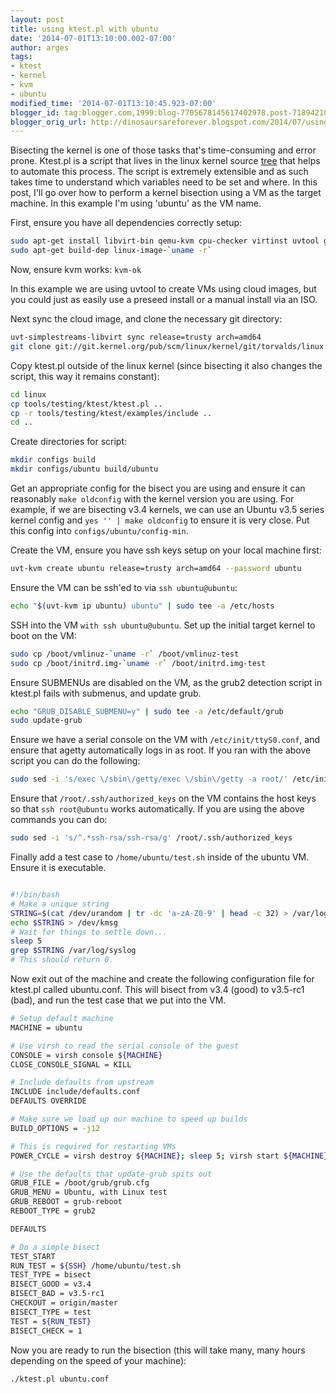 ```yaml
---
layout: post
title: using ktest.pl with ubuntu
date: '2014-07-01T13:10:00.002-07:00'
author: arges
tags:
- ktest
- kernel
- kvm
- ubuntu
modified_time: '2014-07-01T13:10:45.923-07:00'
blogger_id: tag:blogger.com,1999:blog-7705678145617402978.post-7189421098293937654
blogger_orig_url: http://dinosaursareforever.blogspot.com/2014/07/using-ktestpl-with-ubuntu.html
---
```


Bisecting the kernel is one of those tasks that's time-consuming and error prone.
Ktest.pl is a script that lives in the linux kernel source [tree][1] that helps
to automate this process. The script is extremely extensible and as
such takes time to understand which variables need to be set and where. In this
post, I'll go over how to perform a kernel bisection using a VM as the target
machine. In this example I'm using 'ubuntu' as the VM name.

First, ensure you have all dependencies correctly setup:

~~~bash
sudo apt-get install libvirt-bin qemu-kvm cpu-checker virtinst uvtool git
sudo apt-get build-dep linux-image-`uname -r`
~~~

Now, ensure kvm works: `kvm-ok`

In this example we are using uvtool to create VMs using cloud images, but you
could just as easily use a preseed install or a manual install via an ISO.

Next sync the cloud image, and clone the necessary git directory:

~~~bash
uvt-simplestreams-libvirt sync release=trusty arch=amd64
git clone git://git.kernel.org/pub/scm/linux/kernel/git/torvalds/linux.git linux.git
~~~

Copy ktest.pl outside of the linux kernel (since bisecting it also changes the
script, this way it remains constant):

~~~bash
cd linux
cp tools/testing/ktest/ktest.pl ..
cp -r tools/testing/ktest/examples/include ..
cd ..
~~~

Create directories for script:

~~~bash
mkdir configs build
mkdir configs/ubuntu build/ubuntu
~~~

Get an appropriate config for the bisect you are using and ensure it can
reasonably `make oldconfig` with the kernel version you are using. For example,
if we are bisecting v3.4 kernels, we can use an Ubuntu v3.5 series kernel config
and `yes '' | make oldconfig` to ensure it is very close. Put this config
into `configs/ubuntu/config-min`.

Create the VM, ensure you have ssh keys setup on your local machine first:

~~~bash
uvt-kvm create ubuntu release=trusty arch=amd64 --password ubuntu
~~~

Ensure the VM can be ssh'ed to via `ssh ubuntu@ubuntu`:

~~~bash
echo "$(uvt-kvm ip ubuntu) ubuntu" | sudo tee -a /etc/hosts
~~~

SSH into the VM `with ssh ubuntu@ubuntu`.
Set up the initial target kernel to boot on the VM:

~~~bash
sudo cp /boot/vmlinuz-`uname -r` /boot/vmlinuz-test
sudo cp /boot/initrd.img-`uname -r` /boot/initrd.img-test
~~~

Ensure SUBMENUs are disabled on the VM, as the grub2 detection script in ktest.pl
fails with submenus, and update grub.

~~~bash
echo "GRUB_DISABLE_SUBMENU=y" | sudo tee -a /etc/default/grub
sudo update-grub
~~~

Ensure we have a serial console on the VM with `/etc/init/ttyS0.conf`, and ensure
that agetty automatically logs in as root. If you ran with the above script you
can do the following:

~~~bash
sudo sed -i 's/exec \/sbin\/getty/exec \/sbin\/getty -a root/' /etc/init/ttyS0.conf
~~~

Ensure that `/root/.ssh/authorized_keys` on the VM contains the host keys so that
`ssh root@ubuntu` works automatically. If you are using the above commands
you can do:

~~~bash
sudo sed -i 's/^.*ssh-rsa/ssh-rsa/g' /root/.ssh/authorized_keys
~~~

Finally add a test case to `/home/ubuntu/test.sh` inside of the ubuntu VM. Ensure
it is executable.

~~~bash

#!/bin/bash
# Make a unique string
STRING=$(cat /dev/urandom | tr -dc 'a-zA-Z0-9' | head -c 32) > /var/log/syslog
echo $STRING > /dev/kmsg
# Wait for things to settle down...
sleep 5
grep $STRING /var/log/syslog
# This should return 0.
~~~

Now exit out of the machine and create the following configuration file for
ktest.pl called ubuntu.conf. This will bisect from v3.4 (good) to v3.5-rc1
(bad), and run the test case that we put into the VM.

~~~bash
# Setup default machine
MACHINE = ubuntu

# Use virsh to read the serial console of the guest
CONSOLE = virsh console ${MACHINE}
CLOSE_CONSOLE_SIGNAL = KILL

# Include defaults from upstream
INCLUDE include/defaults.conf
DEFAULTS OVERRIDE

# Make sure we load up our machine to speed up builds
BUILD_OPTIONS = -j12

# This is required for restarting VMs
POWER_CYCLE = virsh destroy ${MACHINE}; sleep 5; virsh start ${MACHINE}

# Use the defaults that update-grub spits out
GRUB_FILE = /boot/grub/grub.cfg
GRUB_MENU = Ubuntu, with Linux test
GRUB_REBOOT = grub-reboot
REBOOT_TYPE = grub2

DEFAULTS

# Do a simple bisect
TEST_START
RUN_TEST = ${SSH} /home/ubuntu/test.sh
TEST_TYPE = bisect
BISECT_GOOD = v3.4
BISECT_BAD = v3.5-rc1
CHECKOUT = origin/master
BISECT_TYPE = test
TEST = ${RUN_TEST}
BISECT_CHECK = 1

~~~

Now you are ready to run the bisection (this will take many, many hours depending on the
speed of your machine):

~~~bash
./ktest.pl ubuntu.conf
~~~

[1]: http://git.kernel.org/cgit/linux/kernel/git/torvalds/linux.git/tree/tools/testing/ktest?id=HEAD

